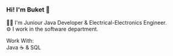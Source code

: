 ### Hi! I'm Buket 👋
👩‍💻 I'm Juniour Java Developer & Electrical-Electronics Engineer.\
⚙️ I work in the software department.

Work With:\
Java ☕ & SQL
